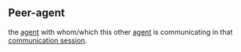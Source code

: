 ## Peer-agent

the <a href="https://essif-lab.github.io/framework/docs/terms/agent" hovertext="Agent (of a Party): an Actor that is executing an Action on behalf of a Party (called the Principal of that Actor).">agent</a> with whom/which this other <a href="https://essif-lab.github.io/framework/docs/terms/agent" hovertext="Agent (of a Party): an Actor that is executing an Action on behalf of a Party (called the Principal of that Actor).">agent</a> is communicating in that <a href="https://essif-lab.github.io/framework/docs/terms/communication-session" hovertext="Communication Session: a time interval during which two Actors have an established Communication Channel that does not exist outside of that time interval.">communication session</a>.

